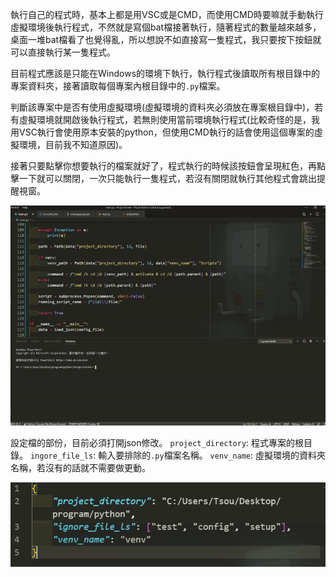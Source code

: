 執行自己的程式時，基本上都是用VSC或是CMD，而使用CMD時要嘛就手動執行虛擬環境後執行程式，不然就是寫個bat檔接著執行，隨著程式的數量越來越多，桌面一堆bat檔看了也覺得亂，所以想說不如直接寫一隻程式，我只要按下按鈕就可以直接執行某一隻程式。

目前程式應該是只能在Windows的環境下執行，執行程式後讀取所有根目錄中的專案資料夾，接著讀取每個專案內根目錄中的`.py`檔案。

判斷該專案中是否有使用虛擬環境(虛擬環境的資料夾必須放在專案根目錄中)，若有虛擬環境就開啟後執行程式，若無則使用當前環境執行程式(比較奇怪的是，我用VSC執行會使用原本安裝的python，但使用CMD執行的話會使用這個專案的虛擬環境，目前我不知道原因)。

接著只要點擊你想要執行的檔案就好了，程式執行的時候該按鈕會呈現紅色，再點擊一下就可以關閉，一次只能執行一隻程式，若沒有關閉就執行其他程式會跳出提醒視窗。

![](img/1.gif)

設定檔的部份，目前必須打開json修改。
`project_directory`: 程式專案的根目錄。
`ingore_file_ls`: 輸入要排除的`.py`檔案名稱。
`venv_name`: 虛擬環境的資料夾名稱，若沒有的話就不需要做更動。

![](img/1.png)
